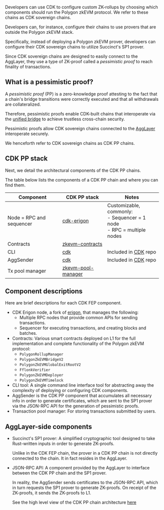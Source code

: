 <!-- # Pessimistic proofs (PP) -->

Developers can use CDK to configure custom ZK-rollups by choosing which components should run the Polygon zkEVM protocol. We refer to these chains as CDK sovereign chains.

Developers can, for instance, configure their chains to use provers that are outside the Polygon zkEVM stack.

Specifically, instead of deploying a Polygon zkEVM prover, developers can configure their CDK sovereign chains to utilize Succinct's SP1 prover.

Since CDK sovereign chains are designed to easily connect to the AggLayer, they use a type of ZK-proof called a _pessimistic proof_ to reach finality of transactions.

## What is a pessimistic proof?

A *pessimistic proof* (PP) is a zero-knowledge proof attesting to the fact that a chain's bridge transitions were correctly executed and that all withdrawals are collateralized.

Therefore, pessimistic proofs enable CDK-built chains that interoperate via the [unified bridge](../../zkEVM/architecture/unified-LxLy/index.md) to achieve trustless cross-chain security. 

Pessimistic proofs allow CDK sovereign chains connected to the [AggLayer](../../agglayer/overview.md) interoperate securely.

We henceforth refer to CDK sovereign chains as CDK PP chains.

## CDK PP stack

Next, we detail the architectural components of the CDK PP chains.

The table below lists the components of a CDK PP chain and where you can find them.

| Component                | CDK PP stack                                                 | Notes                                                        |
| ------------------------ | ------------------------------------------------------------ | ------------------------------------------------------------ |
| Node = RPC and sequencer | [cdk-erigon](https://github.com/0xPolygonHermez/cdk-erigon)  | Customizable, commonly:<br/>\- Sequencer = 1 node<br/>\- RPC = multiple nodes |
| Contracts                | <a href=https://github.com/0xPolygonHermez/zkevm-contracts>zkevm-contracts</a> |                                                              |
| CLI                      | [cdk](https://github.com/0xPolygon/cdk)                      | Included in [CDK](https://github.com/0xPolygon/cdk) repo     |
| AggSender                | <a href=https://github.com/0xPolygon/cdk>cdk</a>             | Included in [CDK](https://github.com/0xPolygon/cdk) repo     |
| Tx pool manager          | <a href=https://github.com/0xPolygon/zkevm-pool-manager>  zkevm-pool-manager</a> |                                                              |

## Component descriptions

Here are brief descriptions for each CDK FEP component.

- CDK Erigon node, a fork of [erigon](https://github.com/ledgerwatch/erigon), that manages the following:
    - Multiple RPC nodes that provide common APIs for sending transactions.
    - Sequencer for executing transactions, and creating blocks and batches.
- Contracts: Various smart contracts deployed on L1 for the full implementation and complete functionality of the Polygon zkEVM protocol:
    - `PolygonRollupManager`
    - `PolygonZkEVMBridgeV2`
    - `PolygonZkEVMGlobalExitRootV2`
    - `FflonkVerifier`
    - `PolygonZkEVMDeployer`
    - `PolygonZkEVMTimelock`
- CLI tool: A single command line interface tool for abstracting away the complexity of deploying or configuring CDK components.
- AggSender is the CDK PP component that accumulates all necessary info in order to generate certificates, which are sent to the SP1 prover via the JSON-RPC API for the generation of pessimistic proofs.
- Transaction pool manager: For storing transactions submitted by users.

## AggLayer-side components

- Succinct's SP1 prover: A simplified cryptographic tool designed to take Rust-written inputs in order to generate ZK-proofs.

  Unlike in the CDK FEP chain, the prover in a CDK PP chain is not directly connected to the chain. It in fact resides in the AggLayer.

- JSON-RPC API: A component provided by the AggLayer to interface between the CDK PP chain and the SP1 prover.

  In reality, the AggSender sends certificates to the JSON-RPC API, which in turn requests the SP1 prover to generate ZK-proofs. On receipt of the ZK-proofs, it sends the ZK-proofs to L1.

  See the high level view of the CDK PP chain architecture [here](../architecture/high-level-views.md)
